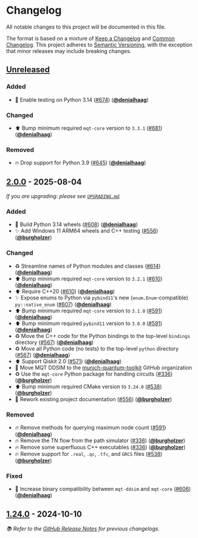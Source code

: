 <!-- Entries in each category are sorted by merge time, with the latest PRs appearing first. -->

# Changelog

All notable changes to this project will be documented in this file.

The format is based on a mixture of [Keep a Changelog] and [Common Changelog].
This project adheres to [Semantic Versioning], with the exception that minor releases may include breaking changes.

## [Unreleased]

### Added

- 👷 Enable testing on Python 3.14 ([#674]) ([**@denialhaag**])

### Changed

- ⬆️ Bump minimum required `mqt-core` version to `3.3.1` ([#681]) ([**@denialhaag**])

### Removed

- 🔥 Drop support for Python 3.9 ([#645]) ([**@denialhaag**])

## [2.0.0] - 2025-08-04

_If you are upgrading: please see [`UPGRADING.md`](UPGRADING.md#200)._

### Added

- 🐍 Build Python 3.14 wheels ([#608]) ([**@denialhaag**])
- ✨ Add Windows 11 ARM64 wheels and C++ testing ([#556]) ([**@burgholzer**])

### Changed

- ♻️ Streamline names of Python modules and classes ([#614]) ([**@denialhaag**])
- ⬆️ Bump minimum required `mqt-core` version to `3.2.1` ([#610]) ([**@denialhaag**])
- ⬆️ Require C++20 ([#610]) ([**@denialhaag**])
- ✨ Expose enums to Python via `pybind11`'s new (`enum.Enum`-compatible) `py::native_enum` ([#607]) ([**@denialhaag**])
- ⬆️ Bump minimum required `mqt-core` version to `3.1.0` ([#591]) ([**@denialhaag**])
- ⬆️ Bump minimum required `pybind11` version to `3.0.0` ([#591]) ([**@denialhaag**])
- ♻️ Move the C++ code for the Python bindings to the top-level `bindings` directory ([#567]) ([**@denialhaag**])
- ♻️ Move all Python code (no tests) to the top-level `python` directory ([#567]) ([**@denialhaag**])
- ⬆️ Support Qiskit 2.0 ([#571]) ([**@denialhaag**])
- 🚚 Move MQT DDSIM to the [munich-quantum-toolkit] GitHub organization
- ♻️ Use the `mqt-core` Python package for handling circuits ([#336]) ([**@burgholzer**])
- ⬆️ Bump minimum required CMake version to `3.24.0` ([#538]) ([**@burgholzer**])
- 📝 Rework existing project documentation ([#556]) ([**@burgholzer**])

### Removed

- 🔥 Remove methods for querying maximum node count ([#591]) ([**@denialhaag**])
- 🔥 Remove the TN flow from the path simulator ([#336]) ([**@burgholzer**])
- 🔥 Remove some superfluous C++ executables ([#336]) ([**@burgholzer**])
- 🔥 Remove support for `.real`, `.qc`, `.tfc`, and `GRCS` files ([#538]) ([**@burgholzer**])

### Fixed

- 🚸 Increase binary compatibility between `mqt-ddsim` and `mqt-core` ([#606]) ([**@denialhaag**])

## [1.24.0] - 2024-10-10

_📚 Refer to the [GitHub Release Notes] for previous changelogs._

<!-- Version links -->

[unreleased]: https://github.com/munich-quantum-toolkit/ddsim/compare/v2.0.0...HEAD
[2.0.0]: https://github.com/munich-quantum-toolkit/ddsim/releases/tag/v2.0.0
[1.24.0]: https://github.com/munich-quantum-toolkit/ddsim/releases/tag/v1.24.0

<!-- PR links -->

[#681]: https://github.com/munich-quantum-toolkit/ddsim/pull/681
[#674]: https://github.com/munich-quantum-toolkit/ddsim/pull/674
[#645]: https://github.com/munich-quantum-toolkit/ddsim/pull/645
[#640]: https://github.com/munich-quantum-toolkit/ddsim/pull/640
[#614]: https://github.com/munich-quantum-toolkit/ddsim/pull/614
[#610]: https://github.com/munich-quantum-toolkit/ddsim/pull/610
[#608]: https://github.com/munich-quantum-toolkit/ddsim/pull/608
[#607]: https://github.com/munich-quantum-toolkit/ddsim/pull/607
[#606]: https://github.com/munich-quantum-toolkit/ddsim/pull/606
[#591]: https://github.com/munich-quantum-toolkit/ddsim/pull/591
[#571]: https://github.com/munich-quantum-toolkit/ddsim/pull/571
[#567]: https://github.com/munich-quantum-toolkit/ddsim/pull/567
[#556]: https://github.com/munich-quantum-toolkit/ddsim/pull/556
[#538]: https://github.com/munich-quantum-toolkit/ddsim/pull/538
[#336]: https://github.com/munich-quantum-toolkit/ddsim/pull/336

<!-- Contributor -->

[**@burgholzer**]: https://github.com/burgholzer
[**@denialhaag**]: https://github.com/denialhaag

<!-- General links -->

[Keep a Changelog]: https://keepachangelog.com/en/1.1.0/
[Common Changelog]: https://common-changelog.org
[Semantic Versioning]: https://semver.org/spec/v2.0.0.html
[GitHub Release Notes]: https://github.com/munich-quantum-toolkit/ddsim/releases
[munich-quantum-toolkit]: https://github.com/munich-quantum-toolkit
